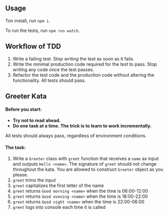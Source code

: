 ## Usage

Ton install, run `npm i`.

To run the tests, run `npm run watch`.

## Workflow of TDD

1. Write a failing test. Stop writing the test as soon as it fails.
2. Write the minimal production code required for the test to pass. Stop writing any code once the test passes.
3. Refactor the test code and the production code without altering the functionality. All tests should pass.

## Greeter Kata

#### Before you start:

- **Try not to read ahead.**
- **Do one task at a time. The trick is to learn to work incrementally.**

All tests should always pass, regardless of environment conditions.

#### The task:

1. Write a `Greeter` class with `greet` function that receives a `name` as input and outputs `Hello <name>`. The signature of `greet` should not change throughout the kata. You are allowed to construct `Greeter` object as you please.
2. `greet` trims the input
3. `greet` capitalizes the first letter of the name
4. `greet` returns `Good morning <name>` when the time is 06:00-12:00
5. `greet` returns `Good evening <name>` when the time is 18:00-22:00
6. `greet` returns `Good night <name>` when the time is 22:00-06:00
7. `greet` logs into console each time it is called
